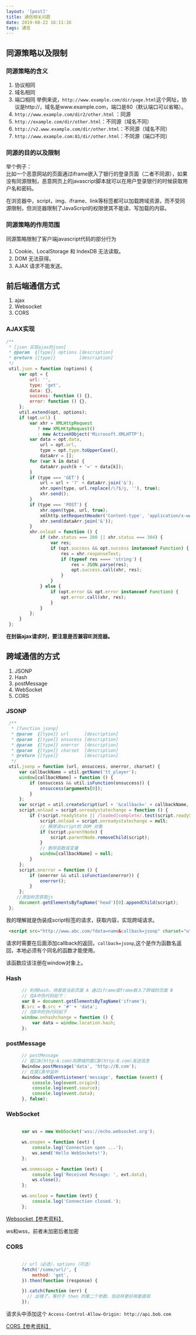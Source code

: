 ```yaml
---
layout: '[post]'
title: 通信相关问题
date: 2019-08-22 16:11:16
tags: 通信
---
```

## 同源策略以及限制
<!-- more -->
### 同源策略的含义
1. 协议相同
2. 域名相同
3. 端口相同 举例来说，```
http://www.example.com/dir/page.html ```这个网址，协议是http://，域名是www.example.com，端口是80（默认端口可以省略）。
4. ```http://www.example.com/dir2/other.html```  ：同源
5. ```http://example.com/dir/other.html```：不同源（域名不同）
6. ```http://v2.www.example.com/dir/other.html```：不同源（域名不同）
7. ```http://www.example.com:81/dir/other.html```：不同源（端口不同）

### 同源的目的以及限制

举个例子：  
比如一个恶意网站的页面通过iframe嵌入了银行的登录页面（二者不同源），如果没有同源限制，恶意网页上的javascript脚本就可以在用户登录银行的时候获取用户名和密码。

在浏览器中，script，img、iframe、link等标签都可以加载跨域资源，而不受同源限制，但浏览器限制了JavaScript的权限使其不能读、写加载的内容。

### 同源策略的作用范围
同源策略限制了客户端javascript代码的部分行为
1. Cookie、LocalStorage 和 IndexDB 无法读取。
2. DOM 无法获得。
3. AJAX 请求不能发送。

## 前后端通信方式
1. ajax
2. Websocket
3. CORS

### AJAX实现

```js
/**
 * [json 实现ajax的json]
 * @param  {[type]} options [description]
 * @return {[type]}         [description]
 */
 util.json = function (options) {
     var opt = {
         url: '',
         type: 'get',
         data: {},
         success: function () {},
         error: function () {},
     };
     util.extend(opt, options);
     if (opt.url) {
         var xhr = XMLHttpRequest
            ? new XMLHttpRequest()
            : new ActiveXObject('Microsoft.XMLHTTP');
         var data = opt.data,
             url = opt.url,
             type = opt.type.toUpperCase(),
             dataArr = [];
         for (var k in data) {
             dataArr.push(k + '=' + data[k]);
         }
         if (type === 'GET') {
             url = url + '?' + dataArr.join('&');
             xhr.open(type, url.replace(/\?$/g, ''), true);
             xhr.send();
         }
         if (type === 'POST') {
             xhr.open(type, url, true);
             xmlhttp.setRequestHeader('Content-type', 'application/x-www-form-urlencoded');
             xhr.send(dataArr.join('&'));
         }
         xhr.onload = function () {
             if (xhr.status === 200 || xhr.status === 304) {
                 var res;
                 if (opt.success && opt.success instanceof Function) {
                     res = xhr.responseText;
                     if (typeof res ==== 'string') {
                         res = JSON.parse(res);
                         opt.success.call(xhr, res);
                     }
                 }
             } else {
                 if (opt.error && opt.error instanceof Function) {
                     opt.error.call(xhr, res);
                 }
             }
         };
     }
 };

```
**在封装ajax请求时，要注意是否兼容IE浏览器。**

## 跨域通信的方式

1. JSONP
2. Hash
3. postMessage
4. WebSocket
5. CORS

### JSONP

```js
 /**
  * [function jsonp]
  * @param  {[type]} url      [description]
  * @param  {[type]} onsucess [description]
  * @param  {[type]} onerror  [description]
  * @param  {[type]} charset  [description]
  * @return {[type]}          [description]
  */
 util.jsonp = function (url, onsuccess, onerror, charset) {
     var callbackName = util.getName('tt_player');
     window[callbackName] = function () {
         if (onsuccess && util.isFunction(onsuccess)) {
             onsuccess(arguments[0]);
         }
     };
     var script = util.createScript(url + '&callback=' + callbackName, charset);
     script.onload = script.onreadystatechange = function () {
         if (!script.readyState || /loaded|complete/.test(script.readyState)) {
             script.onload = script.onreadystatechange = null;
             // 移除该script的 DOM 对象
             if (script.parentNode) {
                 script.parentNode.removeChild(script);
             }
             // 删除函数或变量
             window[callbackName] = null;
         }
     };
     script.onerror = function () {
         if (onerror && util.isFunction(onerror)) {
             onerror();
         }
     };
    //添加标签获取js
     document.getElementsByTagName('head')[0].appendChild(script);
 };

```
我的理解就是伪装成script标签的请求，获取内容，实现跨域请求。

```html
 <script src="http://www.abc.com/?data=name&callback=jsonp" charset="utf-8"></script>

```
请求时需要在后面添加callback的返回，```callback=jsonp```,这个是作为函数名返回，本地必须有个同名的函数才能使用。

该函数应该注册在window对象上。 

### Hash

```js
      // 利用hash，场景是当前页面 A 通过iframe或frame嵌入了跨域的页面 B
      // 在A中伪代码如下：
      var B = document.getElementsByTagName('iframe');
      B.src = B.src + '#' + 'data';
      // 在B中的伪代码如下
      window.onhashchange = function () {
          var data = window.location.hash;
      };
```
### postMessage

```js
      // postMessage
      // 窗口A(http:A.com)向跨域的窗口B(http:B.com)发送信息
      Bwindow.postMessage('data', 'http://B.com');
      // 在窗口B中监听
      Awindow.addEventListener('message', function (event) {
          console.log(event.origin);
          console.log(event.source);
          console.log(event.data);
      }, false);

```
### WebSocket

```js
     
      var ws = new WebSocket('wss://echo.websocket.org');

      ws.onopen = function (evt) {
          console.log('Connection open ...');
          ws.send('Hello WebSockets!');
      };

      ws.onmessage = function (evt) {
          console.log('Received Message: ', evt.data);
          ws.close();
      };

      ws.onclose = function (evt) {
          console.log('Connection closed.');
      };

```
[Websocket【参考资料】](http://www.ruanyifeng.com/blog/2017/05/websocket.html)

ws和wss，前者未加密后者加密
### CORS

```js
      
      // url（必选），options（可选）
      fetch('/some/url/', {
          method: 'get',
      }).then(function (response) {

      }).catch(function (err) {
        // 出错了，等价于 then 的第二个参数，但这样更好用更直观
      });
```
请求头中添加这个
```Access-Control-Allow-Origin: http://api.bob.com```

 [CORS【参考资料】](http://www.ruanyifeng.com/blog/2016/04/cors.html)

